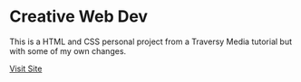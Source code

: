 # Creative Web Dev
This is a HTML and CSS personal project from a Traversy Media tutorial but with some of my own changes.

[Visit Site](https://creative-web-dev.pages.dev)